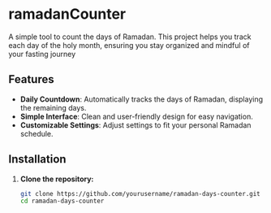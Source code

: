 # ramadanCounter
A simple  tool to count the days of Ramadan. This project helps you track each day of the holy month, ensuring you stay organized and mindful of your fasting journey

## Features

- **Daily Countdown**: Automatically tracks the days of Ramadan, displaying the remaining days.
- **Simple Interface**: Clean and user-friendly design for easy navigation.
- **Customizable Settings**: Adjust settings to fit your personal Ramadan schedule.

## Installation

1. **Clone the repository:**

   ```bash
   git clone https://github.com/yourusername/ramadan-days-counter.git
   cd ramadan-days-counter

